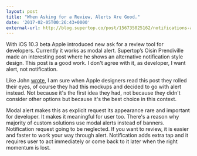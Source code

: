 ```yaml
---
layout: post
title: "When Asking for a Review, Alerts Are Good."
date: '2017-02-05T00:26:43+0000'
external-url: http://blog.supertop.co/post/156735025162/notifications-are-better-than-alerts
---
```


With iOS 10.3 beta Apple introduced new ask for a review tool for developers. Currently it works as modal alert. Supertop’s Oisin Prendiville made an interesting post where he shows an alternative notification style design. This post is a good work. I don't agree with it, as developer, I want alert, not notification.

Like John [wrote](http://daringfireball.net/linked/2017/02/03/app-store-review-notification-vs-alert), I am sure when Apple designers read this post they rolled their eyes, of course they had this mockups and decided to go with alert instead. Not because it's the first idea they had, not because they didn't consider other options but because it's the best choice in this context.

Modal alert makes this as explicit request its appearance rare and important for developer. It makes it meaningful for user too. There's a reason why majority of custom  solutions use modal alerts instead of banners. Notification request going to be neglected. If you want to review, it is easier and faster to work your way through alert. Notification adds extra tap and it requires user to act immediately or come back to it later when the right momentum is lost.